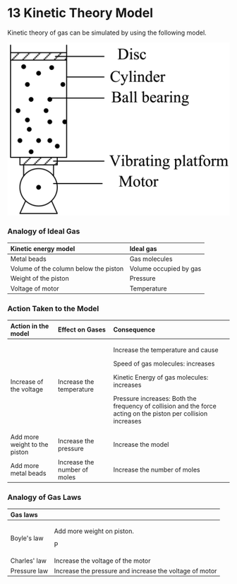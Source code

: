 # 13 Kinetic Theory Model

Kinetic theory of gas can be simulated by using the following model.

![](../../../.gitbook/assets/image%20%287%29.png)

### Analogy of Ideal Gas

| Kinetic energy model | Ideal gas |
| :--- | :--- |
| Metal beads | Gas molecules |
| Volume of the column below the piston | Volume occupied by gas |
| Weight of the piston | Pressure |
| Voltage of motor | Temperature |

### Action Taken to the Model

<table>
  <thead>
    <tr>
      <th style="text-align:left">Action in the model</th>
      <th style="text-align:left">Effect on Gases</th>
      <th style="text-align:left">Consequence</th>
    </tr>
  </thead>
  <tbody>
    <tr>
      <td style="text-align:left">Increase of the voltage</td>
      <td style="text-align:left">Increase the temperature</td>
      <td style="text-align:left">
        <p>Increase the temperature and cause</p>
        <p>Speed of gas molecules: increases</p>
        <p>Kinetic Energy of gas molecules: increases</p>
        <p>Pressure increases: Both the frequency of collision and the force acting
          on the piston per collision increases</p>
      </td>
    </tr>
    <tr>
      <td style="text-align:left">Add more weight to the piston</td>
      <td style="text-align:left">Increase the pressure</td>
      <td style="text-align:left">Increase the model</td>
    </tr>
    <tr>
      <td style="text-align:left">Add more metal beads</td>
      <td style="text-align:left">Increase the number of moles</td>
      <td style="text-align:left">
        <p>Increase the number of moles</p>
        <p></p>
      </td>
    </tr>
  </tbody>
</table>

### Analogy of Gas Laws

<table>
  <thead>
    <tr>
      <th style="text-align:left">Gas laws</th>
      <th style="text-align:left"></th>
    </tr>
  </thead>
  <tbody>
    <tr>
      <td style="text-align:left">Boyle&apos;s law</td>
      <td style="text-align:left">
        <p>Add more weight on piston.</p>
        <p>P</p>
      </td>
    </tr>
    <tr>
      <td style="text-align:left">Charles&apos; law</td>
      <td style="text-align:left">Increase the voltage of the motor</td>
    </tr>
    <tr>
      <td style="text-align:left">Pressure law</td>
      <td style="text-align:left">Increase the pressure and increase the voltage of motor</td>
    </tr>
  </tbody>
</table>

